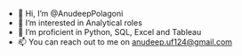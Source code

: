 - 👋 Hi, I’m @AnudeepPolagoni
- 👀 I’m interested in Analytical roles
- 🌱 I’m proficient in Python, SQL, Excel and Tableau
- 📫 You can reach out to me on anudeep.uf124@gmail.com

<!---
AnudeepPolagoni/AnudeepPolagoni is a ✨ special ✨ repository because its `README.md` (this file) appears on your GitHub profile.
You can click the Preview link to take a look at your changes.
--->
